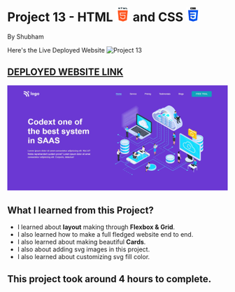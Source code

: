 # Project 13 - HTML ![](./readmeImages/html-5.png) and CSS ![](./readmeImages/css-3.png)

By Shubham

Here's the Live Deployed Website ![Project 13](https://img.shields.io/badge/Project-13-brightgreen)

## [DEPLOYED WEBSITE LINK](https://isaas.netlify.app/)

![Completed Website](./readmeImages/completedScreenshot.jpg)

## What I learned from this Project?

- I learned about **layout** making through **Flexbox & Grid**.
- I also learned how to make a full fledged website end to end.
- I also learned about making beautiful **Cards**.
- I also about adding svg images in this project.
- I also learned about customizing svg fill color.

## This project took around **4 hours** to complete.
